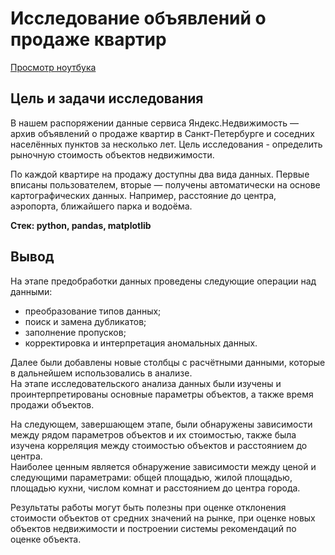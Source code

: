 # Исследование объявлений о продаже квартир
  
[Просмотр ноутбука](https://nbviewer.org/github/ootho/data_analysis/blob/main/yp_real_estate/real_estate.ipynb)
  
## Цель и задачи исследования  
  
В нашем распоряжении данные сервиса Яндекс.Недвижимость — архив объявлений о продаже квартир в Санкт-Петербурге и соседних населённых пунктов за несколько лет. Цель исследования - определить рыночную стоимость объектов недвижимости.  

По каждой квартире на продажу доступны два вида данных. Первые вписаны пользователем, вторые — получены автоматически на основе картографических данных. Например, расстояние до центра, аэропорта, ближайшего парка и водоёма.   
  
**Стек: python, pandas, matplotlib**
  
## Вывод  
  
На этапе предобработки данных проведены следующие операции над данными:  
- преобразование типов данных;  
- поиск и замена дубликатов;  
- заполнение пропусков;  
- корректировка и интерпретация аномальных данных.  

Далее были добавлены новые столбцы с расчётными данными, которые в дальнейшем использовались в анализе.  
На этапе исследовательского анализа данных были изучены и проинтерпретированы основные параметры объектов, а также время продажи объектов.  
  
На следующем, завершающем этапе, были обнаружены зависимости между рядом параметров объектов и их стоимостью, также была изучена корреляция между стоимостью объектов и расстоянием до центра.  
Наиболее ценным является обнаружение зависимости между ценой и следующими параметрами: общей площадью, жилой площадью, площадью кухни, числом комнат и расстоянием до центра города.  

Результаты работы могут быть полезны при оценке отклонения стоимости объектов от средних значений на рынке, при оценке новых объектов недвижимости и построении системы рекомендаций по оценке объекта.
